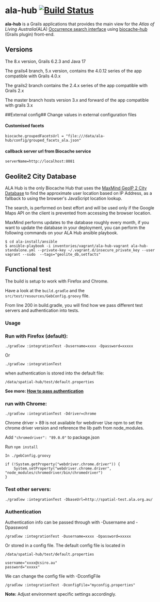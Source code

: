 # ala-hub   [![Build Status](https://travis-ci.com/AtlasOfLivingAustralia/ala-hub.svg?branch=develop)](https://travis-ci.com/github/AtlasOfLivingAustralia/ala-hub)
 

**ala-hub** is a Grails applications that provides the main view for the _Atlas of Living Australia_(ALA) [Occurrence search interface](http://biocache.ala.org.au/search) using [biocache-hub](https://github.com/AtlasOfLivingAustralia/biocache-hubs/)  (Grails plugin) front-end.

## Versions
The 8.x version, Grails 6.2.3 and Java 17

The grails4 branch, 5.x version, contains the 4.0.12 series of the app compatible with Grails 4.0.x

The grails2 branch contains the 2.4.x series of the app compatible with Grails 2.x

The master branch hosts version 3.x and forward of the app compatible with grails 3.x

##External config##
Change values in external configuration files

#### Customised facets
```
biocache.groupedFacetsUrl = "file:///data/ala-hub/config/grouped_facets_ala.json" 
```
#### callback server url from Biocache service
```
serverName=http://localhost:8081  
```

## Geolite2 City Database
ALA Hub is the only Biocache Hub that uses the [MaxMind GeoIP 2 City Database](https://dev.maxmind.com/geoip/geoip2/geolite2/) to find the approximate user location based on IP Address, as a fallback to using the browser's JavaScript location lookup.

The search, is performed on best effort and will be used only if the Google Maps API on the client is prevented from accessing the browser location. 

MaxMind performs updates to the database roughly every month, if you want to update the database in your deployment, you can perform the following commands on your ALA Hub ansible playbook. 

```
$ cd ala-install/ansible  
$ ansible-playbook -i inventories/vagrant/ala-hub-vagrant ala-hub-standalone.yml --private-key ~/.vagrant.d/insecure_private_key --user vagrant --sudo  --tags="geolite_db,setfacts" 

```

## Functional test

The build is setup to work with Firefox and Chrome.

Have a look at the `build.gradle` and the `src/test/resources/GebConfig.groovy` file.

From line 200 in build.gradle, you will find how we pass different test servers and authentication into tests.


### Usage

### Run with Firefox (default):

    ./gradlew :integrationTest -Dusername=xxxx -Dpassword=xxxxx

Or

    ./gradlew :integrationTest

when authentication is stored into the default file:

    /data/spatial-hub/test/default.properties


**See more: [How to pass authentication](#Authentication)**

### run with Chrome:

    ./gradlew :integrationTest -Ddriver=chrome

Chrome driver > 89 is not available for webdirver
Use npm to set the chrome driver version and reference the lib path from node_modules.

Add `"chromedriver": "89.0.0"` to package.json

Run `npm install`

    In ./gebConfig.groovy

    if (!System.getProperty("webdriver.chrome.driver")) {
        System.setProperty("webdriver.chrome.driver", "node_modules/chromedriver/bin/chromedriver")
    } 

### Test other servers:

    ./gradlew :integrationTest -DbaseUrl=http://spatial-test.ala.org.au/


### Authentication

Authentication info can be passed through with -Dusername and -Dpassword

    /gradlew :integrationTest -Dusername=xxxx -Dpassword=xxxxx

Or stored in a config file. The default config file is located in

    /data/spatial-hub/test/default.properties
    
    username="xxxx@csiro.au"
    password="xxxxx"

We can change the config file with -DconfigFile

    /gradlew :integrationTest -DconfigFile="myconfig.properties"


**Note:** Adjust environment specific settings accordingly.

